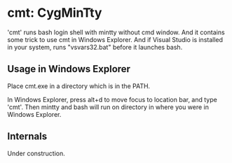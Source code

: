 cmt: CygMinTty
==============

'cmt' runs bash login shell with mintty without cmd window. And it contains some trick to use cmt in Windows Explorer. And if Visual Studio is installed in your system, runs "vsvars32.bat" before it launches bash.

Usage in Windows Explorer
-------------------------

Place cmt.exe in a directory which is in the PATH. 

In Windows Explorer, press alt+d to move focus to location bar, and type 'cmt<ENTER>'. Then mintty and bash will run on directory in where you were in Windows Explorer. 


Internals
---------

Under construction.

